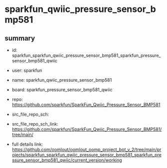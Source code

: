 # sparkfun_qwiic_pressure_sensor_bmp581
 
## summary 
* id: sparkfun_sparkfun_qwiic_pressure_sensor_bmp581_sparkfun_pressure_sensor_bmp581_qwiic
* user: sparkfun
* name: sparkfun_qwiic_pressure_sensor_bmp581
* board: sparkfun_pressure_sensor_bmp581_qwiic
* repo: https://github.com/sparkfun/SparkFun_Qwiic_Pressure_Sensor_BMP581



* src_file_repo_sch: 
* src_file_repo_sch_link: https://github.com/sparkfun/SparkFun_Qwiic_Pressure_Sensor_BMP581/tree/main/
* full details link: https://github.com/oomlout/oomlout_oomp_project_bot_v_2/tree/main/projects/sparkfun_sparkfun_qwiic_pressure_sensor_bmp581_sparkfun_pressure_sensor_bmp581_qwiic/current_version/working  








